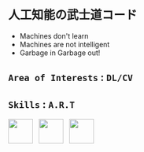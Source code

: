 # `人工知能の武士道コード`

- Machines don't learn
- Machines are not intelligent
- Garbage in Garbage out!

<!-- ## Hi ! &nbsp; 🔥 &nbsp; *`L.A`* &nbsp; 🔥 &nbsp; in the &nbsp;🕸️ -->

<!-- &nbsp; -->

<!-- ## 🔭 &nbsp; `About me` -->

<!-- - 🔭 &nbsp; An &nbsp; *`E.C.E`* &nbsp; With Interest in AI. -->

## `Area of Interests` : `DL/CV`

<!-- � -->
<!-- &nbsp;

## &nbsp; Education

- ⛓️  &nbsp; `OpenCV` : Computer Vision : { In Progress } -->

## `Skills` : `A.R.T`

<!-- skills -->
<img height="50" width="50" src="https://avatars.githubusercontent.com/u/4673648?s=200&v=4" /> &nbsp; <!-- Arch -->
<img height="50" width="50" src="https://www.nicepng.com/png/full/308-3084680_rust-programming-language-rust-programming-language-logo.png" />  <!-- Rust -->&nbsp;
<img height="50" width="50" src="https://avatars.githubusercontent.com/u/21003710?s=200&v=4" /> &nbsp; <!-- PyTorch -->

<!-- <img height="50" width="50" src="https://cdn-icons-png.flaticon.com/512/5968/5968286.png" />&nbsp; Python -->
<!-- <img height="50" width="50" src="https://avatars.githubusercontent.com/u/63681715?s=200&v=4" /> &nbsp; -->
<!-- <img height="50" width="50" src="https://raw.githubusercontent.com/github/explore/f3e22f0dca2be955676bc70d6214b95b13354ee8/topics/c/c.png" /> &nbsp; -->
<!-- <img height="50" width="50" src="https://raw.githubusercontent.com/github/explore/180320cffc25f4ed1bbdfd33d4db3a66eeeeb358/topics/html/html.png" /> &nbsp; -->
<!-- <img height="50" width="50" src="https://raw.githubusercontent.com/github/explore/180320cffc25f4ed1bbdfd33d4db3a66eeeeb358/topics/html/html.png" /> &nbsp; -->
<!-- <img height="50" width="50" src="https://raw.githubusercontent.com/github/explore/180320cffc25f4ed1bbdfd33d4db3a66eeeeb358/topics/css/css.png" /> &nbsp; -->
<!-- <img height="50" width="50" src="https://raw.githubusercontent.com/github/explore/180320cffc25f4ed1bbdfd33d4db3a66eeeeb358/topics/javascript/javascript.png" /> -->
<!-- github stats -->
<!-- ![gitStats](https://github-readme-stats.vercel.app/api?username=laouinia&theme=monokai&show_icons=true&hide_border=true&count_private=true&hide=prs,contribs) -->
